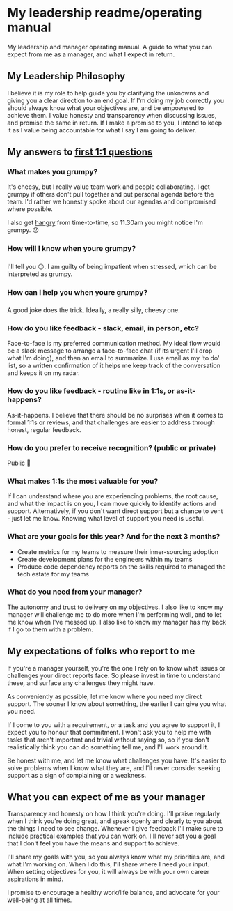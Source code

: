 # My leadership readme/operating manual
My leadership and manager operating manual. A guide to what you can expect from me as a manager, and what I expect in return.


## My Leadership Philosophy 

I believe it is my role to help guide you by clarifying the unknowns and giving you a clear direction to an end goal. If I'm doing my job correctly you should always know what your objectives are, and be empowered to achieve them. I value honesty and transparency when discussing issues, and promise the same in return. If I make a promise to you, I intend to keep it as I value being accountable for what I say I am going to deliver.

## My answers to [first 1:1 questions](http://larahogan.me/blog/first-one-on-one-questions/ "What to ask in the first 1:1")
 

### What makes you grumpy?

It's cheesy, but I really value team work and people collaborating. I get grumpy if others don't pull together and put personal agenda before the team. I'd rather we honestly spoke about our agendas and compromised where possible. 

I also get [hangry](https://www.merriam-webster.com/words-at-play/hangry-meaning) from time-to-time, so 11.30am you might notice I'm grumpy. 😡


### How will I know when youre grumpy?

I'll tell you 😉. I am guilty of being impatient when stressed, which can be interpreted as grumpy.


### How can I help you when youre grumpy?

A good joke does the trick. Ideally, a really silly, cheesy one.


### How do you like feedback - slack, email, in person, etc?

Face-to-face is my preferred communication method. My ideal flow would be a slack message to arrange a face-to-face chat (if its urgent I'll drop what I'm doing), and then an email to summarize. I use email as my 'to do' list, so a written confirmation of it helps me keep track of the conversation and keeps it on my radar.


### How do you like feedback - routine like in 1:1s, or as-it-happens?

As-it-happens. I believe that there should be no surprises when it comes to formal 1:1s or reviews, and that challenges are easier to address through honest, regular feedback. 


### How do you prefer to receive recognition? (public or private)

Public 🎉


### What makes 1:1s the most valuable for you?

If I can understand where you are experiencing problems, the root cause, and what the impact is on you, I can move quickly to identify actions and support. Alternatively, if you don't want direct support but a chance to vent - just let me know. Knowing what level of support you need is useful.


### What are your goals for this year? And for the next 3 months?

* Create metrics for my teams to measure their inner-sourcing adoption
* Create development plans for the engineers within my teams
* Produce code dependency reports on the skills required to managed the tech estate for my teams


### What do you need from your manager?

The autonomy and trust to delivery on my objectives. I also like to know my manager will challenge me to do more when I'm performing well, and to let me know when I've messed up. I also like to know my manager has my back if I go to them with a problem.

## My expectations of folks who report to me

If you're a manager yourself, you're the one I rely on to know what issues or challenges your direct reports face. So please invest in time to understand these, and surface any challenges they might have. 

As conveniently as possible, let me know where you need my direct support. The sooner I know about something, the earlier I can give you what you need. 

If I come to you with a requirement, or a task and you agree to support it, I expect you to honour that commitment. I won't ask you to help me with tasks that aren't important and trivial without saying so, so if you don't realistically think you can do something tell me, and I'll work around it.

Be honest with me, and let me know what challenges you have. It's easier to solve problems when I know what they are, and I’ll never consider seeking support as a sign of complaining or a weakness. 


## What you can expect of me as your manager

Transparency and honesty on how I think you're doing. I'll praise regularly when I think you're doing great, and speak openly and clearly to you about the things I need to see change. Whenever I give feedback I'll make sure to include practical examples that you can work on. I'll never set you a goal that I don't feel you have the means and support to achieve.

I'll share my goals with you, so you always know what my priorities are, and what I'm working on. When I do this, I'll share where I need your input. When setting objectives for you, it will always be with your own career aspirations in mind.

I promise to encourage a healthy work/life balance, and advocate for your well-being at all times. 


